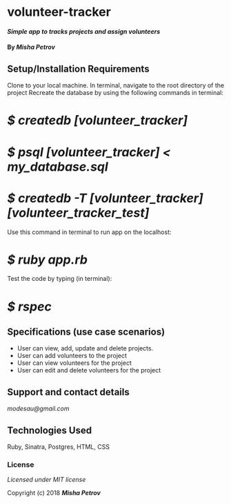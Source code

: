 # volunteer-tracker

#### _Simple app to tracks projects and assign volunteers_

#### By _**Misha Petrov**_

## Setup/Installation Requirements

Clone to your local machine. In terminal, navigate to the root directory of the project
Recreate the database by using the following commands in terminal:

# _$ createdb [volunteer_tracker]_

# _$ psql [volunteer_tracker] < my_database.sql_

# _$ createdb -T [volunteer_tracker] [volunteer_tracker_test]_

Use this command in terminal to run app on the localhost:

# _$ ruby app.rb_

Test the code by typing (in terminal): 

# _$ rspec_ 

## Specifications (use case scenarios)

* User can view, add, update and delete projects.
* User can add volunteers to the project
* User can view volunteers for the project
* User can edit and delete volunteers for the project

## Support and contact details

_modesau@gmail.com_

## Technologies Used

Ruby, Sinatra, Postgres, HTML, CSS

### License

*Licensed under MIT license*

Copyright (c) 2018 **_Misha Petrov_**
